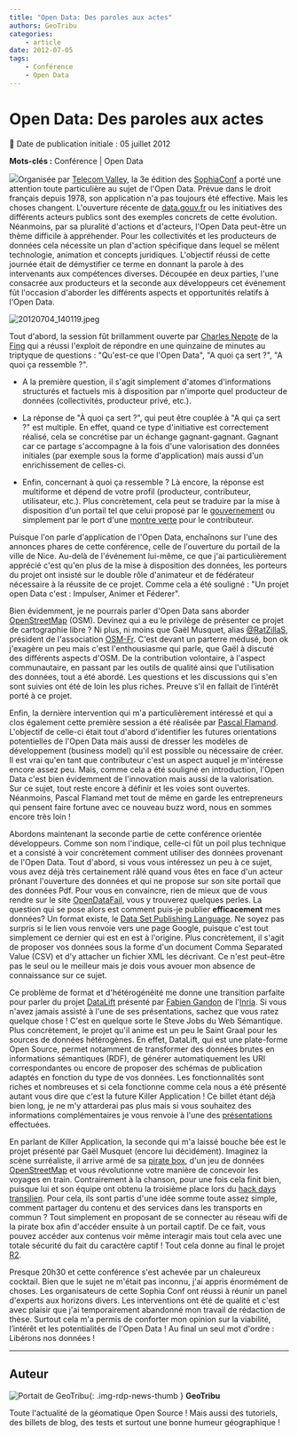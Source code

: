 ```yaml
---
title: "Open Data: Des paroles aux actes"
authors: GeoTribu
categories:
    - article
date: 2012-07-05
tags:
    - Conférence
    - Open Data
---
```


# Open Data: Des paroles aux actes

:calendar: Date de publication initiale : 05 juillet 2012

**Mots-clés :** Conférence | Open Data

![](http://www.geotribu.net/sites/default/files/Tuto/img/Blog/open_data.jpg)Organisée par [Telecom Valley](http://www.telecom-valley.fr/), la 3e édition des [SophiaConf](http://www.sophiaconf.fr/sophiaconf2012.html) a porté une attention toute particulière au sujet de l'Open Data. Prévue dans le droit français depuis 1978, son application n'a pas toujours été effective. Mais les choses changent. L'ouverture récente de [data.gouv.fr](http://www.data.gouv.fr/) ou les initiatives des différents acteurs publics sont des exemples concrets de cette évolution. Néanmoins, par sa pluralité d'actions et d'acteurs, l'Open Data peut-être un thème difficile à appréhender. Pour les collectivités et les producteurs de données cela nécessite un plan d'action spécifique dans lequel se mêlent technologie, animation et concepts juridiques. L'objectif réussi de cette journée était de démystifier ce terme en donnant la parole à des intervenants aux compétences diverses. Découpée en deux parties, l'une consacrée aux producteurs et la seconde aux développeurs cet événement fût l'occasion d'aborder les différents aspects et opportunités relatifs à l'Open Data.

![20120704_140119.jpeg](http://geotribu.net/sites/default/files/Tuto/img/Blog/divers/20120704_140119.jpeg)

Tout d'abord, la session fût brillamment ouverte par [Charles Nepote](http://www.sophiaconf.fr/charles-nepote.html) de la [Fing](http://www.fing.org/?lang=fr) qui a réussi l'exploit de répondre en une quinzaine de minutes au triptyque de questions : "Qu'est-ce que l'Open Data", "A quoi ça sert ?", "A quoi ça ressemble ?".

* A la première question, il s'agit simplement d'atomes d'informations structurés et factuels mis à disposition par n'importe quel producteur de données (collectivités, producteur privé, etc.).

* La réponse de "À quoi ça sert ?", qui peut être couplée à "A qui ça sert ?" est multiple. En effet, quand ce type d'initiative est correctement réalisé, cela se concrétise par un échange gagnant-gagnant. Gagnant car ce partage s'accompagne à la fois d'une valorisation des données initiales (par exemple sous la forme d'application) mais aussi d'un enrichissement de celles-ci.

* Enfin, concernant à quoi ça ressemble ? Là encore, la réponse est multiforme et dépend de votre profil (producteur, contributeur, utilisateur, etc.). Plus concrètement, cela peut se traduire par la mise à disposition d'un portail tel que celui proposé par le [gouvernement](http://www.data.gouv.fr/) ou simplement par le port d'une [montre verte](http://fing.org/?Montre-verte-City-pulse&lang=fr) pour le contributeur.

Puisque l'on parle d'application de l'Open Data, enchaînons sur l'une des annonces phares de cette conférence, celle de l'ouverture du portail de la ville de Nice. Au-delà de l'événement lui-même, ce que j'ai particulièrement apprécié c'est qu'en plus de la mise à disposition des données, les porteurs du projet ont insisté sur le double rôle d'animateur et de fédérateur nécessaire à la réussite de ce projet. Comme cela a été souligné : "Un projet open Data c'est : Impulser, Animer et Féderer".

Bien évidemment, je ne pourrais parler d'Open Data sans aborder [OpenStreetMap](https://www.openstreetmap.org/) (OSM). Devinez qui a eu le privilège de présenter ce projet de cartographie libre ? Ni plus, ni moins que Gaël Musquet, alias [@RatZillaS](https://twitter.com/#!/RatZillaS), président de l'association [OSM-Fr](http://openstreetmap.fr/). C'est devant un parterre médusé, bon ok j'exagère un peu mais c'est l'enthousiasme qui parle, que Gaël à discuté des différents aspects d'OSM. De la contribution volontaire, à l'aspect communautaire, en passant par les outils de qualité ainsi que l'utilisation des données, tout a été abordé. Les questions et les discussions qui s'en sont suivies ont été de loin les plus riches. Preuve s'il en fallait de l’intérêt porté à ce projet.

Enfin, la dernière intervention qui m'a particulièrement intéressé et qui a clos également cette première session a été réalisée par [Pascal Flamand](http://www.sophiaconf.fr/pascal-flamand.html). L'objectif de celle-ci était tout d'abord d'identifier les futures orientations potentielles de l'Open Data mais aussi de dresser les modèles de développement (business model) qu'il est possible ou nécessaire de créer. Il est vrai qu'en tant que contributeur c'est un aspect auquel je m'intéresse encore assez peu. Mais, comme cela a été souligné en introduction, l'Open Data c'est bien évidemment de l'innovation mais aussi de la valorisation. Sur ce sujet, tout reste encore à définir et les voies sont ouvertes. Néanmoins, Pascal Flamand met tout de même en garde les entrepreneurs qui pensent faire fortune avec ce nouveau buzz word, nous en sommes encore très loin !

Abordons maintenant la seconde partie de cette conférence orientée développeurs. Comme son nom l'indique, celle-ci fût un poil plus technique et a consisté à voir concrètement comment utiliser des données provenant de l'Open Data. Tout d'abord, si vous vous intéressez un peu à ce sujet, vous avez déjà très certainement râlé quand vous êtes en face d'un acteur prônant l'ouverture des données et qui ne propose sur son site portail que des données Pdf. Pour vous en convaincre, rien de mieux que de vous rendre sur le site [OpenDataFail](http://www.opendatafail.fr/), vous y trouverez quelques perles. La question qui se pose alors est comment puis-je publier **efficacement** mes données? Un format existe, le [Data Set Publishing Language](https://developers.google.com/public-data/). Ne soyez pas surpris si le lien vous renvoie vers une page Google, puisque c'est tout simplement ce dernier qui est en est à l'origine. Plus concrètement, il s'agit de proposer vos données sous la forme d'un document Comma Separated Value (CSV) et d'y attacher un fichier XML les décrivant. Ce n'est peut-être pas le seul ou le meilleur mais je dois vous avouer mon absence de connaissance sur ce sujet.

Ce problème de format et d'hétérogénéité me donne une transition parfaite pour parler du projet [DataLift](http://datalift.org/) présenté par [Fabien Gandon](http://www-sop.inria.fr/members/Fabien.Gandon/wakka.php?wiki=FabienGandon) de l'[Inria](http://www.inria.fr/). Si vous n'avez jamais assisté à l'une de ses présentations, sachez que vous ratez quelque chose ! C'est en quelque sorte le Steve Jobs du Web Sémantique. Plus concrètement, le projet qu'il anime est un peu le Saint Graal pour les sources de données hétérogènes. En effet, DataLift, qui est une plate-forme Open Source, permet notamment de transformer des données brutes en informations sémantiques (RDF), de générer automatiquement les URI correspondantes ou encore de proposer des schémas de publication adaptés en fonction du type de vos données. Les fonctionnalités sont riches et nombreuses et si cela fonctionne comme cela nous a été présenté autant vous dire que c'est la future Killer Application ! Ce billet étant déjà bien long, je ne m'y attarderai pas plus mais si vous souhaitez des informations complémentaires je vous renvoie à l'une des [présentations](http://www.inria.fr/content/download/18169/514397/version/1/file/Des+donnees+brutes+au+web+des+donne%CC%81es+liees_Francois-SCHARFFE.pdf) effectuées.

En parlant de Killer Application, la seconde qui m'a laissé bouche bée est le projet présenté par Gaël Musquet (encore lui décidément). Imaginez la scène surréaliste, il arrive armé de sa [pirate box](http://wiki.daviddarts.com/PirateBox), d'un jeu de données [OpenStreetMap](http://openstreetmap.fr/) et vous révolutionne votre manière de concevoir les voyages en train. Contrairement à la chanson, pour une fois cela finit bien, puisque lui et son équipe ont obtenu la troisième place lors du [hack days transilien](http://opendata.transilien.com/hack-days/). Pour cela, ils sont partis d'une idée somme toute assez simple, comment partager du contenu et des services dans les transports en commun ? Tout simplement en proposant de se connecter au réseau wifi de la pirate box afin d'accéder ensuite à un portail captif. De ce fait, vous pouvez accéder aux contenus voir même interagir mais tout cela avec une totale sécurité du fait du caractère captif ! Tout cela donne au final le projet [R2](http://opendata.transilien.com/hack-days/focus-sur-les-projets-6-r2/).

Presque 20h30 et cette conférence s'est achevée par un chaleureux cocktail. Bien que le sujet ne m'était pas inconnu, j'ai appris énormément de choses. Les organisateurs de cette Sophia Conf ont réussi à réunir un panel d'experts aux horizons divers. Les interventions ont été de qualité et c'est avec plaisir que j'ai temporairement abandonné mon travail de rédaction de thèse. Surtout cela m'a permis de conforter mon opinion sur la viabilité, l’intérêt et les potentialités de l'Open Data ! Au final un seul mot d'ordre : Libérons nos données !

----

## Auteur

![Portait de GeoTribu](https://cdn.geotribu.fr/img/internal/charte/geotribu_logo_64x64.png){: .img-rdp-news-thumb }
**GeoTribu**

Toute l'actualité de la géomatique Open Source ! Mais aussi des tutoriels, des billets de blog, des tests et surtout une bonne humeur géographique !
